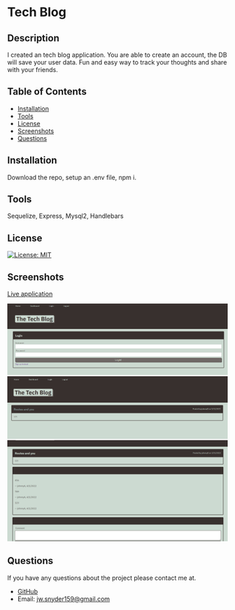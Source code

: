 #   Tech Blog 

  ## Description
  I created an tech blog application.  You are able to create an account, the DB will save your user data. Fun and easy way to track your thoughts and share with your friends.
  
  ## Table of Contents
  
  - [Installation](#installation)
  - [Tools](#tools)
  - [License](#license)
  - [Screenshots](#screenshots)
  - [Questions](#questions)
  
  
  ## Installation
  
  Download the repo, setup an .env file, npm i.
  
  
  ## Tools
  
  Sequelize, Express, Mysql2, Handlebars
  
  
  ## License

[![License: MIT](https://img.shields.io/badge/License-MIT-blue.svg)](https://opensource.org/licenses/MIT)
  
  
  ## Screenshots
[Live application](https://tech-blog-jw.herokuapp.com/)
  
![Log In](./public/assets/login-page.PNG)
![Main Blog](./public/assets/main-blog-page.PNG)
![Saved Comments](./public/assets/saved-blog-page.PNG)

  
  
  ## Questions

  If you have any questions about the project please contact me at.
  - [GitHub](https://github.com/Jsnyder159?tab=repositories)
  - Email: jw.snyder159@gmail.com
